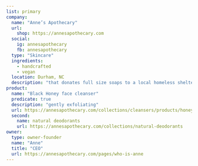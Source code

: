 ```yaml
---
list: primary
company:
  name: "Anne’s Apothecary"
  url:
    shop: https://annesapothecary.com
  social:
    ig: annesapothecary
    fb: annesapothecary
  type: "Skincare"
  ingredients:
    - handcrafted
    - vegan
  location: Durham, NC
  description: "that donates full size soaps to a local homeless shelter"
product:
  name: "Black Honey face cleanser"
  predicate: true
  description: "gently exfoliating"
  url: https://annesapothecary.com/collections/cleansers/products/honey-face-cleanser
  second:
    name: natural deodorants
    url: https://annesapothecary.com/collections/natural-deodorants
owner:
  type: owner-founder
  name: "Anne"
  title: "CEO"
  url: https://annesapothecary.com/pages/who-is-anne
---
```

